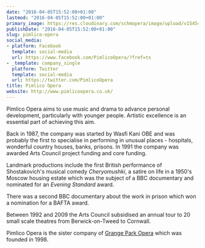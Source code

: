 ```yaml
---
date: "2016-04-05T15:52:00+01:00"
lastmod: "2016-04-05T15:52:00+01:00"
primary_image: https://res.cloudinary.com/schmopera/image/upload/v1545409169/media/webhook-uploads/1459867771157/Logo---Pimlico-Opera.jpg.jpg
publishDate: "2016-04-05T15:52:00+01:00"
slug: pimlico-opera
social_media:
- platform: Facebook
  template: social-media
  url: https://www.facebook.com/PimlicoOpera/?fref=ts
- _template: company_single
  platform: Twitter
  template: social-media
  url: https://twitter.com/PimlicoOpera
title: Pimlico Opera
website: http://www.pimlicoopera.co.uk/
---
```


Pimlico Opera aims to use music and drama to advance personal development, particularly with younger people. Artistic excellence is an essential part of achieving this aim.

Back in 1987, the company was started by Wasfi Kani OBE and was probably the first to specialise in performing in unusual places - hospitals, wonderful country houses, banks, prisons. In 1991 the company was awarded Arts Council project funding and core funding.

Landmark productions include the first British performance of Shostakovich's musical comedy *Cheryomushki*, a satire on life in a 1950's Moscow housing estate which was the subject of a BBC documentary and nominated for an *Evening Standard* award.

There was a second BBC documentary about the work in prison which won a nomination for a BAFTA award.

Between 1992 and 2009 the Arts Council subsidised an annual tour to 20 small scale theatres from Berwick-on-Tweed to Cornwall.

Pimlico Opera is the sister company of [Grange Park Opera](http://www.grangeparkopera.co.uk/) which was founded in 1998.  
